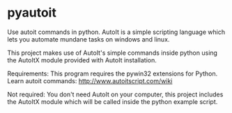 pyautoit
========

Use autoit commands in python.
AutoIt is a simple scripting language which lets you automate mundane tasks on windows and linux.

This project makes use of AutoIt's simple commands inside python using the AutoItX module provided with AutoIt 
installation.

Requirements:
This program requires the pywin32 extensions for Python.
Learn autoit commands: http://www.autoitscript.com/wiki 

Not required:
You don't need AutoIt on your computer, this project includes the AutoItX module which will be called inside the 
python example script.
